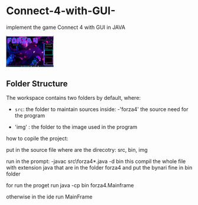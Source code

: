 # Connect-4-with-GUI-
implement the game Connect 4 with GUI in JAVA 

<img src='https://github.com/L-andreea/Connect-4-with-GUI-/blob/main/img/schermataIniziale.png ' width='128'>

## Folder Structure

The workspace contains two folders by default, where:

- `src`: the folder to maintain sources inside:
   -'forza4' the source need for the program 

- 'img' : the folder to the image used in the program


how to copile the project: 


put in the source file where are the direcotry: src, bin, img 

run in the prompt:
-javac src\forza4\*.java -d bin
this compil the whole file with extension java that are in the folder forza4 and put the bynari fine in bin folder 

for run the proget run 
java -cp bin forza4.Mainframe 

otherwise in the ide run MainFrame
